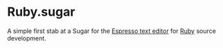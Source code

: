 Ruby.sugar
==========

A simple first stab at a Sugar for the [Espresso text editor][espresso] for
[Ruby][] source development.

[espresso]: <http://macrabbit.com/espresso/> "The Espresso text editor, by MacRabbit"
[ruby]: <http://ruby-lang.org/> "The Ruby programming language"